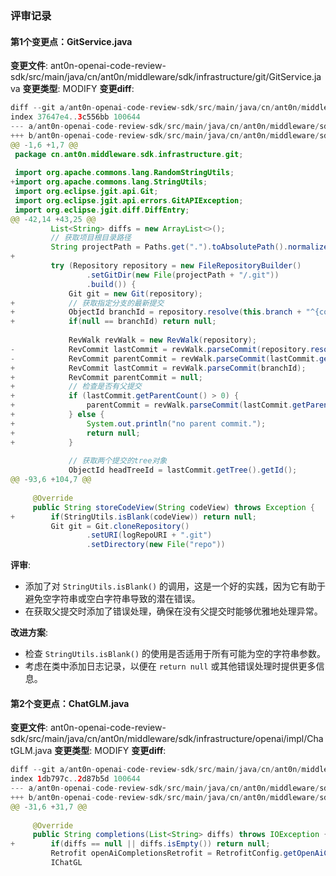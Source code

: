 ### 评审记录

#### 第1个变更点：GitService.java

**变更文件**: ant0n-openai-code-review-sdk/src/main/java/cn/ant0n/middleware/sdk/infrastructure/git/GitService.java
**变更类型**: MODIFY
**变更diff**:

```java
diff --git a/ant0n-openai-code-review-sdk/src/main/java/cn/ant0n/middleware/sdk/infrastructure/git/GitService.java b/ant0n-openai-code-review-sdk/src/main/java/cn/ant0n/middleware/sdk/infrastructure/git/GitService.java
index 37647e4..3c556bb 100644
--- a/ant0n-openai-code-review-sdk/src/main/java/cn/ant0n/middleware/sdk/infrastructure/git/GitService.java
+++ b/ant0n-openai-code-review-sdk/src/main/java/cn/ant0n/middleware/sdk/infrastructure/git/GitService.java
@@ -1,6 +1,7 @@
 package cn.ant0n.middleware.sdk.infrastructure.git;
 
 import org.apache.commons.lang.RandomStringUtils;
+import org.apache.commons.lang.StringUtils;
 import org.eclipse.jgit.api.Git;
 import org.eclipse.jgit.api.errors.GitAPIException;
 import org.eclipse.jgit.diff.DiffEntry;
@@ -42,14 +43,25 @@
         List<String> diffs = new ArrayList<>();
         // 获取项目根目录路径
         String projectPath = Paths.get(".").toAbsolutePath().normalize().toString();
+
         try (Repository repository = new FileRepositoryBuilder()
                 .setGitDir(new File(projectPath + "/.git"))
                 .build()) {
             Git git = new Git(repository);
+            // 获取指定分支的最新提交
+            ObjectId branchId = repository.resolve(this.branch + "^{commit}");
+            if(null == branchId) return null;
 
             RevWalk revWalk = new RevWalk(repository);
-            RevCommit lastCommit = revWalk.parseCommit(repository.resolve("HEAD"));
-            RevCommit parentCommit = revWalk.parseCommit(lastCommit.getParent(0).getId());
+            RevCommit lastCommit = revWalk.parseCommit(branchId);
+            RevCommit parentCommit = null;
+            // 检查是否有父提交
+            if (lastCommit.getParentCount() > 0) {
+                parentCommit = revWalk.parseCommit(lastCommit.getParent(0).getId());
+            } else {
+                System.out.println("no parent commit.");
+                return null;
+            }
 
             // 获取两个提交的tree对象
             ObjectId headTreeId = lastCommit.getTree().getId();
@@ -93,6 +104,7 @@
 
     @Override
     public String storeCodeView(String codeView) throws Exception {
+        if(StringUtils.isBlank(codeView)) return null;
         Git git = Git.cloneRepository()
                 .setURI(logRepoURI + ".git")
                 .setDirectory(new File("repo"))
```

**评审**:
- 添加了对 `StringUtils.isBlank()` 的调用，这是一个好的实践，因为它有助于避免空字符串或空白字符串导致的潜在错误。
- 在获取父提交时添加了错误处理，确保在没有父提交时能够优雅地处理异常。

**改进方案**:
- 检查 `StringUtils.isBlank()` 的使用是否适用于所有可能为空的字符串参数。
- 考虑在类中添加日志记录，以便在 `return null` 或其他错误处理时提供更多信息。

#### 第2个变更点：ChatGLM.java

**变更文件**: ant0n-openai-code-review-sdk/src/main/java/cn/ant0n/middleware/sdk/infrastructure/openai/impl/ChatGLM.java
**变更类型**: MODIFY
**变更diff**:

```java
diff --git a/ant0n-openai-code-review-sdk/src/main/java/cn/ant0n/middleware/sdk/infrastructure/openai/impl/ChatGLM.java b/ant0n-openai-code-review-sdk/src/main/java/cn/ant0n/middleware/sdk/infrastructure/openai/impl/ChatGLM.java
index 1db797c..2d87b5d 100644
--- a/ant0n-openai-code-review-sdk/src/main/java/cn/ant0n/middleware/sdk/infrastructure/openai/impl/ChatGLM.java
+++ b/ant0n-openai-code-review-sdk/src/main/java/cn/ant0n/middleware/sdk/infrastructure/openai/impl/ChatGLM.java
@@ -31,6 +31,7 @@
 
     @Override
     public String completions(List<String> diffs) throws IOException {
+        if(diffs == null || diffs.isEmpty()) return null;
         Retrofit openAiCompletionsRetrofit = RetrofitConfig.getOpenAiCompletionsRetrofit(BASE_URL);
         IChatGL